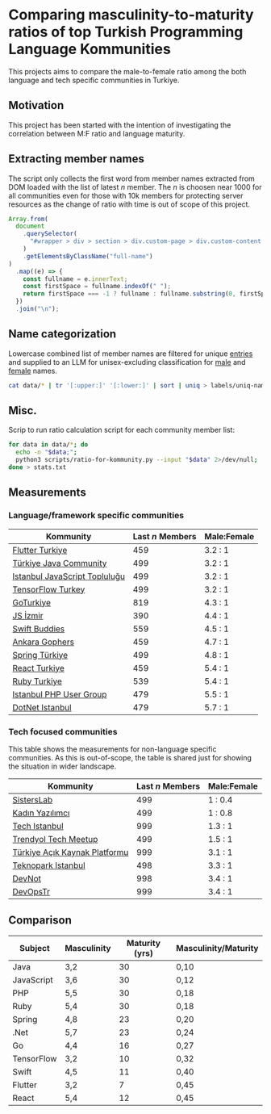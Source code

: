 # Comparing masculinity-to-maturity ratios of top Turkish Programming Language Kommunities

This projects aims to compare the male-to-female ratio among the both language and tech specific communities in Turkiye.

## Motivation

This project has been started with the intention of investigating the correlation between M:F ratio and language maturity.

## Extracting member names

The script only collects the first word from member names extracted from DOM loaded with the list of latest $n$ member. The $n$ is choosen near 1000 for all communities even for those with 10k members for protecting server resources as the change of ratio with time is out of scope of this project.

```js
Array.from(
  document
    .querySelector(
      "#wrapper > div > section > div.custom-page > div.custom-content > section > div > div > div.user-list"
    )
    .getElementsByClassName("full-name")
)
  .map((e) => {
    const fullname = e.innerText;
    const firstSpace = fullname.indexOf(" ");
    return firstSpace === -1 ? fullname : fullname.substring(0, firstSpace);
  })
  .join("\n");
```

## Name categorization

Lowercase combined list of member names are filtered for unique [entries](labels/uniq-names.txt) and supplied to an LLM for unisex-excluding classification for [male](labels/male-names.txt) and [female](labels/female-names.txt) names.

```sh
cat data/* | tr '[:upper:]' '[:lower:]' | sort | uniq > labels/uniq-names.txt
```

## Misc.

Scrip to run ratio calculation script for each community member list:

```sh
for data in data/*; do
  echo -n "$data;";
  python3 scripts/ratio-for-kommunity.py --input "$data" 2>/dev/null;
done > stats.txt
```

## Measurements

### Language/framework specific communities

| Kommunity                                                                            | Last $n$ Members | Male:Female |
| ------------------------------------------------------------------------------------ | ---------------- | ----------- |
| [Flutter Turkiye](https://kommunity.com/flutter-turkiye)                             | 459              | 3.2 : 1     |
| [Türkiye Java Community](https://kommunity.com/turkiye-java-community)               | 499              | 3.2 : 1     |
| [Istanbul JavaScript Topluluğu](https://kommunity.com/istanbul-javascript-toplulugu) | 499              | 3.2 : 1     |
| [TensorFlow Turkey](https://kommunity.com/tensorflow-turkey)                         | 499              | 3.2 : 1     |
| [GoTurkiye](https://kommunity.com/goturkiye)                                         | 819              | 4.3 : 1     |
| [JS İzmir](https://kommunity.com/js-izmir)                                           | 390              | 4.4 : 1     |
| [Swift Buddies](https://kommunity.com/swiftbuddies)                                  | 559              | 4.5 : 1     |
| [Ankara Gophers](https://kommunity.com/ankara-gophers)                               | 459              | 4.7 : 1     |
| [Spring Türkiye](https://kommunity.com/spring-turkiye)                               | 499              | 4.8 : 1     |
| [React Turkiye](https://kommunity.com/reacttr)                                       | 459              | 5.4 : 1     |
| [Ruby Turkiye](https://kommunity.com/ruby-turkiye)                                   | 539              | 5.4 : 1     |
| [Istanbul PHP User Group](https://kommunity.com/istanbulphp)                         | 479              | 5.5 : 1     |
| [DotNet Istanbul](https://kommunity.com/dotnet-istanbul)                             | 479              | 5.7 : 1     |

### Tech focused communities

This table shows the measurements for non-language specific communities. As this is out-of-scope, the table is shared just for showing the situation in wider landscape.

| Kommunity                                                                            | Last $n$ Members | Male:Female |
| ------------------------------------------------------------------------------------ | ---------------- | ----------- |
| [SistersLab](https://kommunity.com/sisterslaborg)                                    | 499              | 1 : 0.4     |
| [Kadın Yazılımcı](https://kommunity.com/kadinyazilimci)                              | 499              | 1 : 0.8     |
| [Tech Istanbul](https://kommunity.com/techistanbul)                                  | 999              | 1.3 : 1     |
| [Trendyol Tech Meetup](https://kommunity.com/trendyol)                               | 499              | 1.5 : 1     |
| [Türkiye Açık Kaynak Platformu](https://kommunity.com/tracikkaynak)                  | 999              | 3.1 : 1     |
| [Teknopark Istanbul](https://kommunity.com/teknopark-istanbul-yazilimci-bulusmalari) | 498              | 3.3 : 1     |
| [DevNot](https://kommunity.com/devnot)                                               | 998              | 3.4 : 1     |
| [DevOpsTr](https://kommunity.com/devops-turkiye)                                     | 999              | 3.4 : 1     |

## Comparison

| Subject    | Masculinity | Maturity (yrs) | Masculinity/Maturity |
| ---------- | ----------- | -------------- | -------------------- |
| Java       | 3,2         | 30             | 0,10                 |
| JavaScript | 3,6         | 30             | 0,12                 |
| PHP        | 5,5         | 30             | 0,18                 |
| Ruby       | 5,4         | 30             | 0,18                 |
| Spring     | 4,8         | 23             | 0,20                 |
| .Net       | 5,7         | 23             | 0,24                 |
| Go         | 4,4         | 16             | 0,27                 |
| TensorFlow | 3,2         | 10             | 0,32                 |
| Swift      | 4,5         | 11             | 0,40                 |
| Flutter    | 3,2         | 7              | 0,45                 |
| React      | 5,4         | 12             | 0,45                 |

